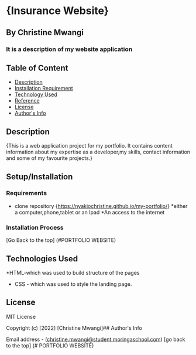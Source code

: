# {Insurance Website}

## By Christine Mwangi

### It is a description of my website application

## Table of Content

+ [Description](#description)
+ [Installation Requirement](#Installation)
+ [Technology Used](#technology-used)
+ [Reference](#reference)
+ [License](#licence)
+ [Author's Info](#author-info)

## Description

{This is a web application project for my portfolio. It contains content information about  my expertise as a developer,my skills, contact information and some of my favourite projects.}

## Setup/Installation

### Requirements

+ clone repository
{<https://nyakiochristine.github.io/my-portfolio/>}
*either a computer,phone,tablet or an Ipad
*An access to the internet

### Installation Process

[Go Back to the top]
(#PORTFOLIO WEBSITE)

## Technologies Used

*HTML-which was used to build structure of the pages

+ CSS - which was used to style the landing page.

## License

MIT License


Copyright (c) [2022] [Christine Mwangi]## Author's Info

Email address - (christine.mwangi@student.moringaschool.com)
[go back to the top]
(# PORTFOLIO WEBSITE)
